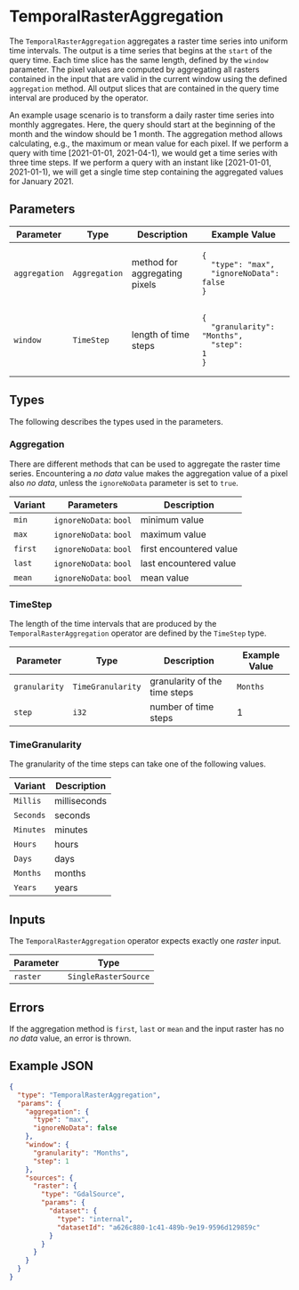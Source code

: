 # TemporalRasterAggregation

The `TemporalRasterAggregation` aggregates a raster time series into uniform time intervals.
The output is a time series that begins at the `start` of the query time.
Each time slice has the same length, defined by the `window` parameter.
The pixel values are computed by aggregating all rasters contained in the input that are valid in the current window using the defined `aggregation` method.
All output slices that are contained in the query time interval are produced by the operator.

An example usage scenario is to transform a daily raster time series into monthly aggregates.
Here, the query should start at the beginning of the month and the window should be 1 month.
The aggregation method allows calculating, e.g., the maximum or mean value for each pixel.
If we perform a query with time [2021-01-01, 2021-04-1), we would get a time series with three time steps.
If we perform a query with an instant like [2021-01-01, 2021-01-1), we will get a single time step containing the aggregated values for January 2021.

## Parameters

| Parameter     | Type          | Description                   | Example Value                                                                                     |
| ------------- | ------------- | ----------------------------- | ------------------------------------------------------------------------------------------------- |
| `aggregation` | `Aggregation` | method for aggregating pixels | <pre><code>{<br>&nbsp;&nbsp;"type": "max",<br>&nbsp;&nbsp;"ignoreNoData": false<br>}</code></pre> |
| `window`      | `TimeStep`    | length of time steps          | <pre><code>{<br>&nbsp;&nbsp;"granularity": "Months",<br>&nbsp;&nbsp;"step": 1<br>}</code></pre>   |

## Types

The following describes the types used in the parameters.

### Aggregation

There are different methods that can be used to aggregate the raster time series.
Encountering a _no data_ value makes the aggregation value of a pixel also _no data_, unless the `ignoreNoData` parameter is set to `true`.

| Variant | Parameters             | Description             |
| ------- | ---------------------- | ----------------------- |
| `min`   | `ignoreNoData`: `bool` | minimum value           |
| `max`   | `ignoreNoData`: `bool` | maximum value           |
| `first` | `ignoreNoData`: `bool` | first encountered value |
| `last`  | `ignoreNoData`: `bool` | last encountered value  |
| `mean`  | `ignoreNoData`: `bool` | mean value              |

### TimeStep

The length of the time intervals that are produced by the `TemporalRasterAggregation` operator are defined by the `TimeStep` type.

| Parameter     | Type              | Description                   | Example Value |
| ------------- | ----------------- | ----------------------------- | ------------- |
| `granularity` | `TimeGranularity` | granularity of the time steps | `Months`      |
| `step`        | `i32`             | number of time steps          | 1             |

### TimeGranularity

The granularity of the time steps can take one of the following values.

| Variant   | Description  |
| --------- | ------------ |
| `Millis`  | milliseconds |
| `Seconds` | seconds      |
| `Minutes` | minutes      |
| `Hours`   | hours        |
| `Days`    | days         |
| `Months`  | months       |
| `Years`   | years        |

## Inputs

The `TemporalRasterAggregation` operator expects exactly one _raster_ input.

| Parameter | Type                 |
| --------- | -------------------- |
| `raster`  | `SingleRasterSource` |

## Errors

If the aggregation method is `first`, `last` or `mean` and the input raster has no _no data_ value, an error is thrown.

## Example JSON

```json
{
  "type": "TemporalRasterAggregation",
  "params": {
    "aggregation": {
      "type": "max",
      "ignoreNoData": false
    },
    "window": {
      "granularity": "Months",
      "step": 1
    },
    "sources": {
      "raster": {
        "type": "GdalSource",
        "params": {
          "dataset": {
            "type": "internal",
            "datasetId": "a626c880-1c41-489b-9e19-9596d129859c"
          }
        }
      }
    }
  }
}
```
